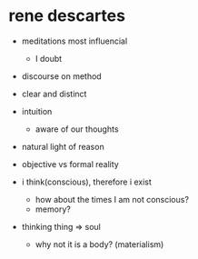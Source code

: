 # rene descartes

- meditations most influencial
  - I doubt

- discourse on method

- clear and distinct

- intuition
  - aware of our thoughts

- natural light of reason

- objective vs formal reality

- i think(conscious), therefore i exist
  - how about the times I am not conscious?
  - memory?

- thinking thing => soul
  - why not it is a body? (materialism)

